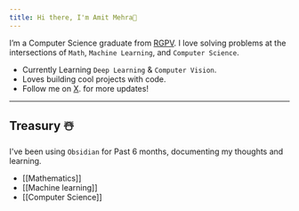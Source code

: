 ```yaml
---
title: Hi there, I'm Amit Mehra👋
---
```

I’m a Computer Science graduate from [RGPV](https://www.rgpv.ac.in/). I love solving problems at the intersections of `Math`,  `Machine Learning`, and `Computer Science`.

- Currently Learning `Deep Learning` & `Computer Vision`.
- Loves building cool projects with code. 
- Follow me on [X](https://twitter.com/theamitmehraaa/). for more updates!

---
## Treasury ☃️

I've been using `Obsidian` for Past 6 months, documenting my thoughts and learning. 
- [[Mathematics]]
- [[Machine learning]]
- [[Computer Science]]
